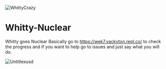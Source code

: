 ![WhittyCrazy](https://user-images.githubusercontent.com/79385929/124058577-a4cd4e80-d9f7-11eb-9b14-9a6ad22dff4a.png)
# Whitty-Nuclear
Whitty goes Nuclear Basically
go to https://wek7.vackyton.repl.co/ to check the progress and if you want to help go to issues and just say what you will do.

![Untitlexusd](https://user-images.githubusercontent.com/79385929/124058532-8ff0bb00-d9f7-11eb-939c-ac87f652177f.png)

